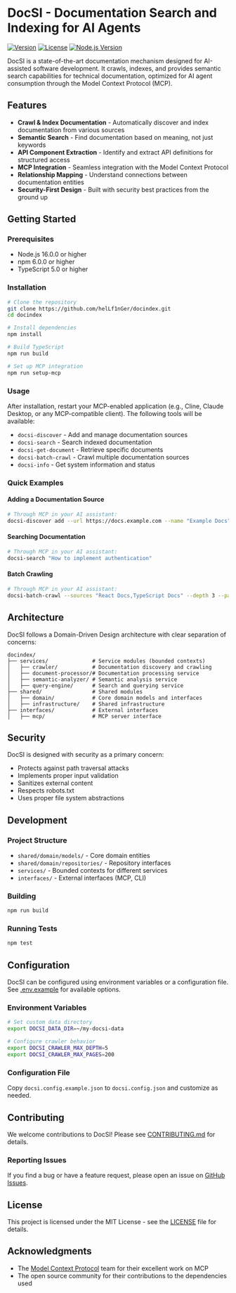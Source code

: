 # DocSI - Documentation Search and Indexing for AI Agents

[![Version](https://img.shields.io/badge/version-1.0.0-blue.svg)](https://github.com/helLf1nGer/docindex)
[![License](https://img.shields.io/badge/license-MIT-green.svg)](LICENSE)
[![Node.js Version](https://img.shields.io/badge/node-%3E%3D16.0.0-brightgreen.svg)](https://nodejs.org)

DocSI is a state-of-the-art documentation mechanism designed for AI-assisted software development. It crawls, indexes, and provides semantic search capabilities for technical documentation, optimized for AI agent consumption through the Model Context Protocol (MCP).

## Features

- **Crawl & Index Documentation** - Automatically discover and index documentation from various sources
- **Semantic Search** - Find documentation based on meaning, not just keywords
- **API Component Extraction** - Identify and extract API definitions for structured access
- **MCP Integration** - Seamless integration with the Model Context Protocol
- **Relationship Mapping** - Understand connections between documentation entities
- **Security-First Design** - Built with security best practices from the ground up

## Getting Started

### Prerequisites

- Node.js 16.0.0 or higher
- npm 6.0.0 or higher
- TypeScript 5.0 or higher

### Installation

```bash
# Clone the repository
git clone https://github.com/helLf1nGer/docindex.git
cd docindex

# Install dependencies
npm install

# Build TypeScript
npm run build

# Set up MCP integration
npm run setup-mcp
```

### Usage

After installation, restart your MCP-enabled application (e.g., Cline, Claude Desktop, or any MCP-compatible client). The following tools will be available:

- `docsi-discover` - Add and manage documentation sources
- `docsi-search` - Search indexed documentation
- `docsi-get-document` - Retrieve specific documents
- `docsi-batch-crawl` - Crawl multiple documentation sources
- `docsi-info` - Get system information and status

### Quick Examples

#### Adding a Documentation Source

```bash
# Through MCP in your AI assistant:
docsi-discover add --url https://docs.example.com --name "Example Docs" --depth 3 --pages 100
```

#### Searching Documentation

```bash
# Through MCP in your AI assistant:
docsi-search "How to implement authentication"
```

#### Batch Crawling

```bash
# Through MCP in your AI assistant:
docsi-batch-crawl --sources "React Docs,TypeScript Docs" --depth 3 --pages 50
```

## Architecture

DocSI follows a Domain-Driven Design architecture with clear separation of concerns:

```
docindex/
├── services/              # Service modules (bounded contexts)
│   ├── crawler/           # Documentation discovery and crawling
│   ├── document-processor/# Documentation processing service
│   ├── semantic-analyzer/ # Semantic analysis service
│   ├── query-engine/      # Search and querying service
├── shared/                # Shared modules
│   ├── domain/            # Core domain models and interfaces
│   ├── infrastructure/    # Shared infrastructure 
├── interfaces/            # External interfaces
│   ├── mcp/               # MCP server interface
```

## Security

DocSI is designed with security as a primary concern:

- Protects against path traversal attacks
- Implements proper input validation
- Sanitizes external content
- Respects robots.txt
- Uses proper file system abstractions

## Development

### Project Structure

- `shared/domain/models/` - Core domain entities
- `shared/domain/repositories/` - Repository interfaces
- `services/` - Bounded contexts for different services
- `interfaces/` - External interfaces (MCP, CLI)

### Building

```bash
npm run build
```

### Running Tests

```bash
npm test
```

## Configuration

DocSI can be configured using environment variables or a configuration file. See [.env.example](.env.example) for available options.

### Environment Variables

```bash
# Set custom data directory
export DOCSI_DATA_DIR=~/my-docsi-data

# Configure crawler behavior
export DOCSI_CRAWLER_MAX_DEPTH=5
export DOCSI_CRAWLER_MAX_PAGES=200
```

### Configuration File

Copy `docsi.config.example.json` to `docsi.config.json` and customize as needed.

## Contributing

We welcome contributions to DocSI! Please see [CONTRIBUTING.md](CONTRIBUTING.md) for details.

### Reporting Issues

If you find a bug or have a feature request, please open an issue on [GitHub Issues](https://github.com/helLf1nGer/docindex/issues).

## License

This project is licensed under the MIT License - see the [LICENSE](LICENSE) file for details.

## Acknowledgments

- The [Model Context Protocol](https://modelcontextprotocol.io) team for their excellent work on MCP
- The open source community for their contributions to the dependencies used
